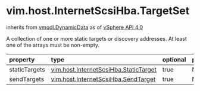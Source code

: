 vim.host.InternetScsiHba.TargetSet
==================================
inherits from [vmodl.DynamicData](docs/vmodl.DynamicData.md)
as of [vSphere API 4.0](vim.version.md#vim.version.version5)


A collection of one or more static targets or discovery addresses.   At least one of the arrays must be non-empty.

| property | type | optional | priv | desc |
|:---------|:-----|:---------|:-----|:-----|
| staticTargets | [vim.host.InternetScsiHba.StaticTarget](vim.host.InternetScsiHba.StaticTarget.md "vim.host.InternetScsiHba.StaticTarget") | true | None |  |
| sendTargets | [vim.host.InternetScsiHba.SendTarget](vim.host.InternetScsiHba.SendTarget.md "vim.host.InternetScsiHba.SendTarget") | true | None |  |



